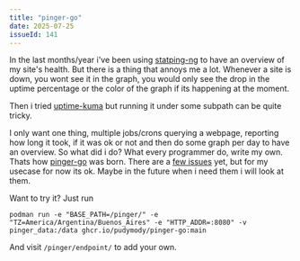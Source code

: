 ```yaml
---
title: "pinger-go"
date: 2025-07-25
issueId: 141
---
```


In the last months/year i've been using [statping-ng](https://github.com/statping-ng/statping-ng) to have an overview of my site's health. But there is a thing that annoys me a lot. Whenever a site is down, you wont see it in the graph, you would only see the drop in the uptime percentage or the color of the graph if its happening at the moment.

Then i tried [uptime-kuma](https://github.com/louislam/uptime-kuma) but running it under some subpath can be quite tricky.

I only want one thing, multiple jobs/crons querying a webpage, reporting how long it took, if it was ok or not and then do some graph per day to have an overview. So what did i do? What every programmer do, write my own. Thats how [pinger-go](https://github.com/pudymody/pinger-go) was born. There are a [few issues](https://github.com/pudymody/pinger-go/issues) yet, but for my usecase for now its ok. Maybe in the future when i need them i will look at them.

Want to try it? Just run

```podman run -e "BASE_PATH=/pinger/" -e "TZ=America/Argentina/Buenos_Aires" -e "HTTP_ADDR=:8080" -v pinger_data:/data ghcr.io/pudymody/pinger-go:main```

And visit `/pinger/endpoint/` to add your own. 
